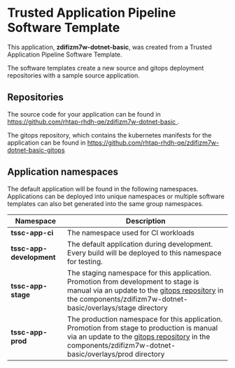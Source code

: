 # Trusted Application Pipeline Software Template

This application, **zdifizm7w-dotnet-basic**, was created from a Trusted Application Pipeline Software Template.

The software templates create a new source and gitops deployment repositories with a sample source application. 

## Repositories

The source code for your application can be found in [https://github.com/rhtap-rhdh-qe/zdifizm7w-dotnet-basic ](https://github.com/rhtap-rhdh-qe/zdifizm7w-dotnet-basic ).
 
The gitops repository, which contains the kubernetes manifests for the application can be found in 
[https://github.com/rhtap-rhdh-qe/zdifizm7w-dotnet-basic-gitops ](https://github.com/rhtap-rhdh-qe/zdifizm7w-dotnet-basic-gitops ) 

## Application namespaces 

The default application will be found in the following namespaces. Applications can be deployed into unique namespaces or multiple software templates can also bet generated into the same group namespaces.  

|  Namespace   |  Description   |  
| -------- | -------- |
| **tssc-app-ci** | The namespace used for CI workloads |
| **tssc-app-development** | The default application during development. Every build will be deployed to this namespace for testing. |
| **tssc-app-stage** | The staging namespace for this application. Promotion from development to stage is manual via an update to the [gitops repository](https://github.com/rhtap-rhdh-qe/zdifizm7w-dotnet-basic-gitops ) in the components/zdifizm7w-dotnet-basic/overlays/stage directory |
| **tssc-app-prod** | The production namespace for this application. Promotion from stage to production is manual via an update to the [gitops repository](https://github.com/rhtap-rhdh-qe/zdifizm7w-dotnet-basic-gitops ) in the components/zdifizm7w-dotnet-basic/overlays/prod directory |